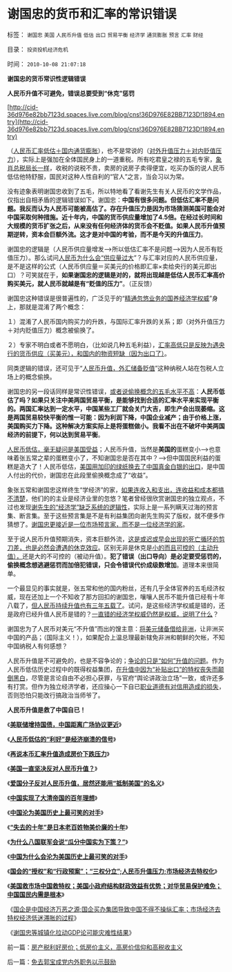 # 谢国忠的货币和汇率的常识错误

标签： `谢国忠` `美国` `人民币升值` `低估` `出口` `贸易平衡` `经济学` `通货膨胀` `预言` `汇率` `财经` 

目录： `投资投机经济危机`

时间： `2010-10-08 21:07:18`

**谢国忠的货币常识性逻辑错误**

**人民币升值不可避免，错误总要受到“休克”惩罚**

[http://cid-36d976e82bb7123d.spaces.live.com/blog/cns!36D976E82BB7123D!1894.entry](http://cid-36d976e82bb7123d.spaces.live.com/blog/cns!36D976E82BB7123D!1894.entry)

（[人民币汇率低估＋国内通货膨胀](../../../2010/4/24/人民币低估造成恶性通货膨胀和失业和万亿损失.md)），也不是常说的（[对外升值压力＋对内贬值压力](../../../2010/4/25/中国经济“增长”消费上是倒退.md)），实际上是强加在全体国民身上的一道重税。所有吃君皇之禄的五毛专家，[象肖总税局长一样](../../../2010/10/2/税负轻还是重？纳税还是保护费？.md)，收税的说税不贵，卖房的说房子卖得便宜，吃买办饭的说人民币低估他特舒服，国民对这种人性自利的“官人”之言，当会习以为常。

没有迹象表明谢国忠收到了五毛，所以特地看了看谢先生有关人民币的文学作品，仅指出自相矛盾的逻辑错误如下。谢国忠：**中国有很多问题。但低估汇率不是问题。我反而认为人民币可能被高估了。存在升值压力是因为市场猜测美国可能会对中国采取何种措施。近十年内，中国的货币供应量增加了4.5倍。在经过长时间和大规模的货币扩张之后，从来没有任何经济体的货币会不贬值。如果人民币升值预期逆转，资本会巨额外流。这才是对中国的考验，而不是今天的升值压力**。

谢国忠的逻辑是（人民币供应量增发——>所以低估汇率不是问题——>因为人民币有贬值压力）。那么试问[人民币为什么会“供应量过大](../../../2010/10/1/拨乱反正就会有“失去的几十年”——＞比亡国强！.md)”？与汇率对应的人民币供应量，是不是这样的公式（人民币供应量＝买美元的价格即汇率×卖给央行的美元即出口）？可笑就在于，**如果谢国忠的逻辑是对的，就将出现越是低估人民币汇率高价购买美元，就人民币就越是有“贬值的压力”**。（正反馈）

谢国忠这种错误是很普遍性的，广泛见于的“[精通忽悠业务的国养经济学权威](../../../2009/10/21/人，鬼.md)”身上，那就是混淆了两个概念：

１）混淆了人民币国内购买力的升跌，与国际汇率升跌的关系；即（对外升值压力＋对内贬值压力）概念被偷换了。

２）专家不明白或者不愿明白，（比如说几种五毛利益），[汇率高低只是反映为遇央行的货币供应（买美元），和国内的物资短缺（因为出口了）](../../../2010/5/30/只有资本主义才存在社会保障.md)。

同类逻辑的错误，还可见于“[人民币升值，外汇储备贬值](../../../2009/2/14/外汇不是钱，是物资！“分国企，分外汇”难言吉凶.md)”这种纳税人站在包税人立场上的概念偷换。

谢国忠的另一段话同样是常识性错误，[或者说偷换概念的五毛水平不高](../../../2010/5/4/科学开始于精确概念定义.md)：**人民币低估了吗？如果只关注中美两国贸易平衡，是能够找到合适的汇率水平来实现平衡的。两国汇率达到一定水平，中国某些工厂就会关门大吉，即生产会出现萎缩。这是两国贸易较快平衡的惟一可能：因为利润下降，中国企业减产；由于价格上涨，美国购买力下降。这种解决方案实际上是将蛋糕做小。我看不出在不破坏中美两国经济的前提下，何以达到贸易平衡**。

[人民币低估，毫无疑问是美国受益](../../../2010/5/3/美国历史上最可笑的对手.md)；人民币升值，当然是**美国的**蛋糕变小——>也意味着张五常之辈的蛋糕变小了，不知谢国忠是否在其中？——>但中国国民利益的蛋糕是造大了！人民币低估，[美国用加印的绿纸换去了中国真金白银的出口](../../../2010/7/9/中国不消费人民币将永远低估养美国懒人.md)，是中国人付出的代价，谢国忠在此段里偷换概念成了“收益”。

象张五常和谢国忠这样终生“学经济”的家，[如果连收入和支出，连收益和成本都搞不清楚](../../../2009/12/7/经济学中的科学和最朴素的成本效益定律.md)，他们的的主业是经济业里的忽悠？笔者曾经很欣赏谢国忠的独立观点，不过也发现[谢先生的“经济学”缺乏系统的逻辑性](../../../2010/10/7/科学实证标准与实证主义哲学的区别.md)，实际上是一系列瞒天过海的预言集、断言集。至于这些预言集是不是有利益集团向谢先生购买了版权，就不便多作猜想了。[谢国忠更接近是一位市场预言家，而不是一位经济学的家](../../../2009/12/2/科学不用于预测，科学家不是预言家，科学不是星相学.md)。

至于说人民币升值预期消失，资本巨额外流，[这是或迟或早会出现的死亡循环的剪刀差，也是必然会遭遇的休克效应](../../../2009/10/21/走出死亡循环必经的休克反应.md)。区别无非是休克是[小的而且可控的（主动升值），](../../../2007/10/28/人民币升值必要性无可辩驳，策略诱歼国际投机资金.md)还是大的不可控的（被动升值）。**犯了错误（出口导向）是必定要受惩罚的，偷换概念想逃避惩罚而加倍犯错误，只会令错误代价成级数增加**。道理本来很简单。

一个最显见的事实就是，张五常和他的国内粉丝，还有几乎全体官养的五毛经济权威，现在还加上一个不知收了那方回扣的谢国忠，嚷嚷人民币不能升值已经有十年八载了，[但人民币持续升值也有三年五载了](../../../2007/11/25/人民币升值结合国民福利投入，中国存亡胜败的关键.md)。试问，是这些经济学权威是错的，还是政府已经升值人民币是错的？[一直错的经济学权威仍然是权威，说明了什么](../../../2009/3/28/大学无书：难道诡辩忽悠是传统政治经济学的理论支柱.md)？

谢国忠为了人民币对美元“不升值”而出的馊主意：[将美元储备借给非洲](../../../2010/6/22/外汇储备说明政府相对廉洁；.md)，让非洲买中国的产品；（国际主义！），如果配合上温总理最新辖免非洲和朝鲜的欠帐，不知中国纳税人有何感想？

人民币升值是不可避免的，也是不容争论的；[争论的只是“如何”升值的问题](../../../2007/11/27/人民币如何升值？中国向世界廉价献血不可继续！.md)。作为人民币低估历史过程中的既得权益集团，[在升值中因为“补贴出口”的特权丧失而颠倒黑白](../../../2010/5/28/欧美日汇率走低是补贴进口冲销中国外汇债权.md)，尽管是言论自由不必担心获罪，与官府“舆论讲政治立场”一致，或许还多有打赏。但作为独立经济学者，还应操心一下自已[职业道德有对信用造成的损失](../../../2010/7/31/诚信是契约社会的产物;任何人没有“诚信”的义务.md)，否则恐怕只能改行搞政治当师爷了。

**人民币升值是救了中国自已！**

《[**美联储增持国债，中国距离广场协议更近**](../../../2009/3/19/美联储增持国债，中国距离广场协议更近.md)》

《[**人民币低估的“利好”是经济崩溃的信号**](../../../2007/10/14/人民币低估的“利好”是经济崩溃的信号.md)》

《[**再说本币汇率升值造成房价下跌压力**](../../../2009/5/7/再说本币汇率升值造成房价下跌压力.md)》

《[**美国一直坚决反对人民币升值？**](../../../2007/11/30/美国一直坚决反对人民币升值？.md)》

《[**爱国分子反对人民币升值，居然还能用“抵制美国”的名义**](../../../2007/12/1/以爱国的名义坚决反对人民币升值.md)》

《[**中国实现了大清帝国的百年理想**](http://pubworkss.blogspot.com/2009/03/blog-post.html)》

《[**中国沦为美国历史上最可笑的对手**](http://pubworkss.blogspot.com/2009/03/blog-post_20.html)》

《[**“失去的十年”是日本老百姓物美价廉的十年**](../../../2010/5/3/“失去的十年”是日本老百姓物美价廉的十年.md)》

《[**为什么八国联军会说“瓜分中国实为下策？”**](../../../2010/5/3/为什么八国联军会说“瓜分中国实为下策？”.md)》

《[**中国为什么会沦为美国历史上最可笑的对手**](../../../2010/5/3/美国历史上最可笑的对手.md)》

《[**国会的“授权”和“行政预案”；“三权分立”;人民币升值压力;市场经济去特权化**](../../../2010/9/30/人民币升值，美国将“严重伤害中国人民的感情”.md)》

《[**美国救市场中国救特权；美国小政府结构财政效益有优势；对华贸易保护难免；中国国民内需是根本**](../../../2010/10/1/人民币升值不以中国意志为转移;欧美对华贸易保护难免.md)》

《[国企是中国经济万恶之源;国企买办集团导致中国不得不操纵汇率；市场经济去特权经济低迷滞胀的过程](../../../2010/10/1/拨乱反正就会有“失去的几十年”——＞比亡国强！.md)》

《[谢国忠等城镇化拉动GDP论可能灾难性结果](../../../2009/9/20/谢国忠等城镇化拉动GDP论可能灾难性结果.md)》



前一篇：[房产税利好房价；低房价主义，高房价信仰和高税收主义](../../../2010/10/8/房产税利好房价；低房价主义，高房价信仰和高税收主义.md)

后一篇：[免去郭宝成党内外职务以示鼓励](../../../2010/10/8/免去郭宝成党内外职务以示鼓励.md)